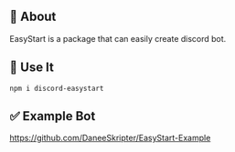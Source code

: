 ## 🤖 About 
EasyStart is a package that can easily create discord bot.
## 📝 Use It
```
npm i discord-easystart
```
## ✅ Example Bot
https://github.com/DaneeSkripter/EasyStart-Example
